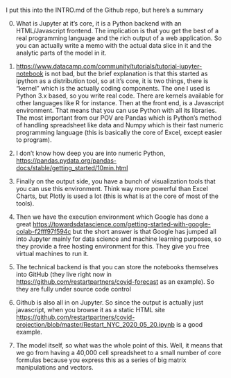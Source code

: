 I put this into the INTRO.md of the Github repo, but here’s a summary

0. What is Jupyter at it’s core, it is a Python backend with an HTML/Javascript frontend. The implication is that you get the best of a real programming language and the rich output of a web application. So you can actually write a memo with the actual data slice in it and the analytic parts of the model in it.

1. https://www.datacamp.com/community/tutorials/tutorial-jupyter-notebook is not bad, but the brief explanation is that this started as ipython as a distribution tool, so at it’s core, it is two things, there is “kernel” which is the actually coding components. The one I used is Python 3.x based, so you write real code. There are kernels available for other languages like R for instance. Then at the front end, is a Javascript environment. That means that you can use Python with all its libraries. The most important from our POV are Pandas which is Python’s method of handling spreadsheet like data and Numpy which is their fast numeric programming language (this is basically the core of Excel, except easier to program).

2. I don’t know how deep you are into numeric Python, https://pandas.pydata.org/pandas-docs/stable/getting_started/10min.html

3. Finally on the output side, you have a bunch of visualization tools that you can use this environment. Think way more powerful than Excel Charts, but Plotly is used a lot (this is what is at the core of most of the tools). 

4. Then we have the execution environment which Google has done a great https://towardsdatascience.com/getting-started-with-google-colab-f2fff97f594c but the short answer is that Google has jumped all into Jupyter mainly for data science and machine learning purposes, so they provide a free hosting environment for this. They give you free virtual machines to run it.

5. The technical backend is that you can store the notebooks themselves into GitHub (they live right now in https://github.com/restartpartners/covid-forecast as an example). So they are fully under source code control

6. Github is also all in on Jupyter. So since the output is actually just javascript, when you browse it as a static HTML site https://github.com/restartpartners/covid-projection/blob/master/Restart_NYC_2020_05_20.ipynb is a good example. 

6. The model itself, so what was the whole point of this. Well, it means that we go from having a 40,000 cell spreadsheet to a small number of core formulas because you express this as a series of big matrix manipulations and vectors.
 
